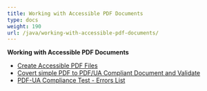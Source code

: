 ```yaml
---
title: Working with Accessible PDF Documents
type: docs
weight: 190
url: /java/working-with-accessible-pdf-documents/
---
```

**Working with Accessible PDF Documents**

- [Create Accessible PDF Files](/pdf/java/create-accessible-pdf-files/)
- [Covert simple PDF to PDF/UA Compliant Document and Validate](/pdf/java/covert-simple-pdf-to-pdf/ua-compliant-document-and-validate/)
- [PDF-UA Compliance Test - Errors List](/pdf/java/pdf-ua-compliance-test-errors-list/)
